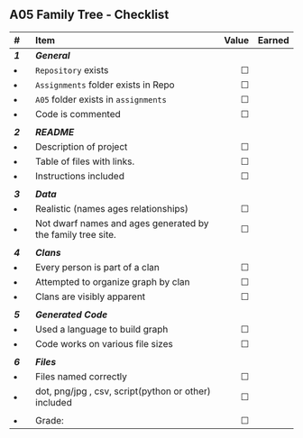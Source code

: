 ## A05 Family Tree - Checklist


| #         | Item                                                        |   Value | Earned |
| :-------- | :---------------------------------------------------------- | ------: | ------ |
| ***1***   | ***General***                                               |         |        |
| <li></li> | `Repository`  exists                                        | &#9744; |        |
| <li></li> | `Assignments` folder exists in Repo                         | &#9744; |        |
| <li></li> | `A05` folder exists in `assignments`                        | &#9744; |        |
| <li></li> | Code is commented                                           | &#9744; |        |
|           |                                                             |         |        |
| ***2***   | ***README***                                                |         |        |
| <li></li> | Description of project                                      | &#9744; |        |
| <li></li> | Table of files with links.                                  | &#9744; |        |
| <li></li> | Instructions included                                       | &#9744; |        |
|           |                                                             |         |        |
| ***3***   | ***Data***                                                  |         |        |
| <li></li> | Realistic (names ages relationships)                        | &#9744; |        |
| <li></li> | Not dwarf names and ages generated by the family tree site. | &#9744; |        |
|           |                                                             |         |        |
| ***4***   | ***Clans***                                                 |         |        |
| <li></li> | Every person is part of a clan                              | &#9744; |        |
| <li></li> | Attempted to organize graph by clan                         | &#9744; |        |
| <li></li> | Clans are visibly apparent                                  | &#9744; |        |
|           |                                                             |         |        |
| ***5***   | ***Generated Code***                                        |         |        |
| <li></li> | Used a language to build graph                              | &#9744; |        |
| <li></li> | Code works on various file sizes                            | &#9744; |        |
|           |                                                             |         |        |
| ***6***   | ***Files***                                                 |         |        |
| <li></li> | Files named correctly                                       | &#9744; |        |
| <li></li> | dot, png/jpg , csv, script(python or other) included        | &#9744; |        |
|           |                                                             |         |        |
| <li></li> | Grade:                                                      | &#9744; |        |
